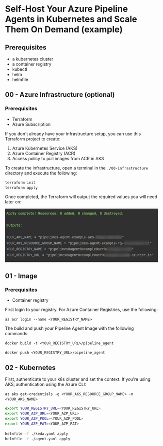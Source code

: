 # Self-Host Your Azure Pipeline Agents in Kubernetes and Scale Them On Demand (example)

## Prerequisites
- a kubernetes cluster
- a container registry
- kubectl
- helm
- helmfile

## 00 - Azure Infrastructure (optional)

### Prerequisites
- Terraform
- Azure Subscription

If you don't already have your infrastructure setup, you can use this Terraform project to create:
1. Azure Kubernetes Service (AKS)
2. Azure Container Registry (ACR)
3. Access policy to pull images from ACR in AKS

To create the infrastructure, open a terminal in the `./00-infrastructure` directory and execute the following:

```bash
terraform init
terraform apply
```

Once completed, the Terraform will output the required values you will need later on:

![Terraform Output](docs/terraform_output.png)

## 01 - Image

### Prerequisites
- Container registry

First login to your registry.  For Azure Container Registries, use the following:

`az acr login --name <YOUR_REGISTRY_NAME>`

The build and push your Pipeline Agent Image with the following commands:

`docker build -t <YOUR_REGISTRY_URL>/pipeline_agent`

`docker push <YOUR_REGISTRY_URL>/pipeline_agent`

## 02 - Kubernetes

First, authenticate to your k8s cluster and set the context.  If you're using AKS, authentication using the Azure CLI:

`az aks get-credentials -g <YOUR_AKS_RESOURCE_GROUP_NAME> -n <YOUR_AKS_NAME>`

```bash
export YOUR_REGISTRY_URL=<YOUR_REGISTRY_URL>
export YOUR_AZP_URL=<YOUR_AZP_URL>
export YOUR_AZP_POOL=<YOUR_AZP_POOL>
export YOUR_AZP_PAT=<YOUR_AZP_PAT>

helmfile -f ./keda.yaml apply
helmfile -f ./agent.yaml apply
```